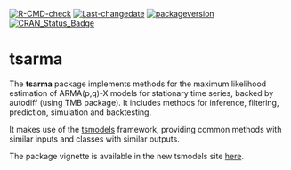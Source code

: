 
[![R-CMD-check](https://github.com/tsmodels/tsarma/workflows/R-CMD-check/badge.svg)](https://github.com/tsmodels/tsarma/actions)
[![Last-changedate](https://img.shields.io/badge/last%20change-2023--04--15-yellowgreen.svg)](/commits/master)
[![packageversion](https://img.shields.io/badge/Package%20version-0.1.0-orange.svg?style=flat-square)](commits/master)
[![CRAN_Status_Badge](https://www.r-pkg.org/badges/version/tsarma)](https://cran.r-project.org/package=tsarma)

# tsarma

The **tsarma** package implements methods for the maximum likelihood
estimation of ARMA(p,q)-X models for stationary time series, backed by
autodiff (using TMB package). It includes methods for inference,
filtering, prediction, simulation and backtesting.

It makes use of the [tsmodels](https://github.com/tsmodels) framework,
providing common methods with similar inputs and classes with similar
outputs.

The package vignette is available in the new tsmodels site
[here](https://www.nopredict.com/packages/tsarma.html).
